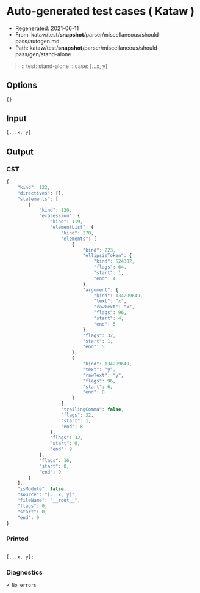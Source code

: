 # Auto-generated test cases ( Kataw )
- Regenerated: 2021-06-11
- From: kataw/test/__snapshot__/parser/miscellaneous/should-pass/autogen.md
- Path: kataw/test/__snapshot__/parser/miscellaneous/should-pass/gen/stand-alone
> :: test: stand-alone
> :: case: [...x, y]
## Options

`````js
{}
`````
## Input

`````js
[...x, y]
`````
## Output

### CST

```javascript
{
    "kind": 122,
    "directives": [],
    "statements": [
        {
            "kind": 120,
            "expression": {
                "kind": 119,
                "elementList": {
                    "kind": 270,
                    "elements": [
                        {
                            "kind": 223,
                            "ellipsisToken": {
                                "kind": 524302,
                                "flags": 64,
                                "start": 1,
                                "end": 4
                            },
                            "argument": {
                                "kind": 134299649,
                                "text": "x",
                                "rawText": "x",
                                "flags": 96,
                                "start": 4,
                                "end": 5
                            },
                            "flags": 32,
                            "start": 1,
                            "end": 5
                        },
                        {
                            "kind": 134299649,
                            "text": "y",
                            "rawText": "y",
                            "flags": 96,
                            "start": 6,
                            "end": 8
                        }
                    ],
                    "trailingComma": false,
                    "flags": 32,
                    "start": 1,
                    "end": 8
                },
                "flags": 32,
                "start": 0,
                "end": 9
            },
            "flags": 16,
            "start": 0,
            "end": 9
        }
    ],
    "isModule": false,
    "source": "[...x, y]",
    "fileName": "__root__",
    "flags": 0,
    "start": 0,
    "end": 9
}
```

### Printed

```javascript

[...x, y];
```

### Diagnostics

```javascript
✔ No errors
```


